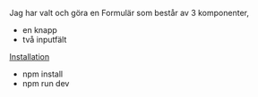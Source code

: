 Jag har valt och göra en Formulär som består av 3 komponenter,
* en knapp
* två inputfält

<u>Installation</u>
* npm install
* npm run dev
